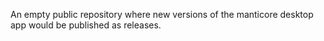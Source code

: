 An empty public repository where new versions of the manticore desktop app would be published as releases.
